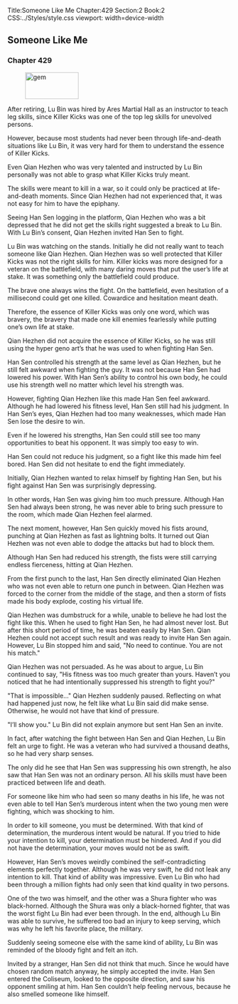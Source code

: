 Title:Someone Like Me 
Chapter:429 
Section:2 
Book:2 
CSS:../Styles/style.css 
viewport: width=device-width
  
## Someone Like Me
### Chapter 429
  
<figure>
	<img src="../Images/gem.gif" alt="gem" id="gem" width="120" height="60" />
</figure>
  

  
After retiring, Lu Bin was hired by Ares Martial Hall as an instructor to teach leg skills, since Killer Kicks was one of the top leg skills for unevolved persons.

However, because most students had never been through life-and-death situations like Lu Bin, it was very hard for them to understand the essence of Killer Kicks.

Even Qian Hezhen who was very talented and instructed by Lu Bin personally was not able to grasp what Killer Kicks truly meant.

The skills were meant to kill in a war, so it could only be practiced at life-and-death moments. Since Qian Hezhen had not experienced that, it was not easy for him to have the epiphany.

Seeing Han Sen logging in the platform, Qian Hezhen who was a bit depressed that he did not get the skills right suggested a break to Lu Bin. With Lu Bin’s consent, Qian Hezhen invited Han Sen to fight.

Lu Bin was watching on the stands. Initially he did not really want to teach someone like Qian Hezhen. Qian Hezhen was so well protected that Killer Kicks was not the right skills for him. Killer kicks was more designed for a veteran on the battlefield, with many daring moves that put the user’s life at stake. It was something only the battlefield could produce.

The brave one always wins the fight. On the battlefield, even hesitation of a millisecond could get one killed. Cowardice and hesitation meant death.

Therefore, the essence of Killer Kicks was only one word, which was bravery, the bravery that made one kill enemies fearlessly while putting one’s own life at stake.

Qian Hezhen did not acquire the essence of Killer Kicks, so he was still using the hyper geno art’s that he was used to when fighting Han Sen.

Han Sen controlled his strength at the same level as Qian Hezhen, but he still felt awkward when fighting the guy. It was not because Han Sen had lowered his power. With Han Sen’s ability to control his own body, he could use his strength well no matter which level his strength was.

However, fighting Qian Hezhen like this made Han Sen feel awkward. Although he had lowered his fitness level, Han Sen still had his judgment. In Han Sen’s eyes, Qian Hezhen had too many weaknesses, which made Han Sen lose the desire to win.

Even if he lowered his strengths, Han Sen could still see too many opportunities to beat his opponent. It was simply too easy to win.

Han Sen could not reduce his judgment, so a fight like this made him feel bored. Han Sen did not hesitate to end the fight immediately.

Initially, Qian Hezhen wanted to relax himself by fighting Han Sen, but his fight against Han Sen was surprisingly depressing.

In other words, Han Sen was giving him too much pressure. Although Han Sen had always been strong, he was never able to bring such pressure to the room, which made Qian Hezhen feel alarmed.

The next moment, however, Han Sen quickly moved his fists around, punching at Qian Hezhen as fast as lightning bolts. It turned out Qian Hezhen was not even able to dodge the attacks but had to block them.

Although Han Sen had reduced his strength, the fists were still carrying endless fierceness, hitting at Qian Hezhen.

From the first punch to the last, Han Sen directly eliminated Qian Hezhen who was not even able to return one punch in between. Qian Hezhen was forced to the corner from the middle of the stage, and then a storm of fists made his body explode, costing his virtual life.

Qian Hezhen was dumbstruck for a while, unable to believe he had lost the fight like this. When he used to fight Han Sen, he had almost never lost. But after this short period of time, he was beaten easily by Han Sen. Qian Hezhen could not accept such result and was ready to invite Han Sen again. However, Lu Bin stopped him and said, "No need to continue. You are not his match."

Qian Hezhen was not persuaded. As he was about to argue, Lu Bin continued to say, "His fitness was too much greater than yours. Haven’t you noticed that he had intentionally suppressed his strength to fight you?"

"That is impossible…" Qian Hezhen suddenly paused. Reflecting on what had happened just now, he felt like what Lu Bin said did make sense. Otherwise, he would not have that kind of pressure.

"I’ll show you." Lu Bin did not explain anymore but sent Han Sen an invite.

In fact, after watching the fight between Han Sen and Qian Hezhen, Lu Bin felt an urge to fight. He was a veteran who had survived a thousand deaths, so he had very sharp senses.

The only did he see that Han Sen was suppressing his own strength, he also saw that Han Sen was not an ordinary person. All his skills must have been practiced between life and death.

For someone like him who had seen so many deaths in his life, he was not even able to tell Han Sen’s murderous intent when the two young men were fighting, which was shocking to him.

In order to kill someone, you must be determined. With that kind of determination, the murderous intent would be natural. If you tried to hide your intention to kill, your determination must be hindered. And if you did not have the determination, your moves would not be as swift.

However, Han Sen’s moves weirdly combined the self-contradicting elements perfectly together. Although he was very swift, he did not leak any intention to kill. That kind of ability was impressive. Even Lu Bin who had been through a million fights had only seen that kind quality in two persons.

One of the two was himself, and the other was a Shura fighter who was black-horned. Although the Shura was only a black-horned fighter, that was the worst fight Lu Bin had ever been through. In the end, although Lu Bin was able to survive, he suffered too bad an injury to keep serving, which was why he left his favorite place, the military.

Suddenly seeing someone else with the same kind of ability, Lu Bin was reminded of the bloody fight and felt an itch.

Invited by a stranger, Han Sen did not think that much. Since he would have chosen random match anyway, he simply accepted the invite. Han Sen entered the Coliseum, looked to the opposite direction, and saw his opponent smiling at him. Han Sen couldn’t help feeling nervous, because he also smelled someone like himself.